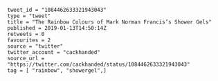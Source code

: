 ```
tweet_id = "1084462633321943043"
type = "tweet"
title = "The Rainbow Colours of Mark Norman Francis’s Shower Gels"
published = 2019-01-13T14:50:14Z
retweets = 0
favourites = 2
source = "twitter"
twitter_account = "cackhanded"
source_url = "https://twitter.com/cackhanded/status/1084462633321943043"
tag = [ "rainbow", "showergel",]
```

<p class='image'><img src='https://mnf.m17s.net/2019/01/13/DwzI-udWwAAw-t1.jpg' alt=''></p>

